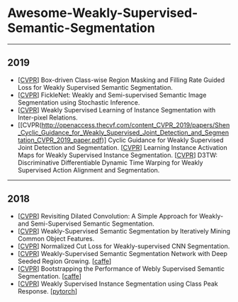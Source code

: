 # Awesome-Weakly-Supervised-Semantic-Segmentation


---
## 2019
- [[CVPR](https://arxiv.org/pdf/1904.11693.pdf)] Box-driven Class-wise Region Masking and Filling Rate Guided Loss for Weakly Supervised Semantic Segmentation. 
- [[CVPR](https://arxiv.org/pdf/1902.10421.pdf)] FickleNet: Weakly and Semi-supervised Semantic Image Segmentation using Stochastic Inference.
- [[CVPR](https://arxiv.org/pdf/1904.05044.pdf)] Weakly Supervised Learning of Instance Segmentation with Inter-pixel Relations.
- [[CVPR(http://openaccess.thecvf.com/content_CVPR_2019/papers/Shen_Cyclic_Guidance_for_Weakly_Supervised_Joint_Detection_and_Segmentation_CVPR_2019_paper.pdf)] Cyclic Guidance for Weakly Supervised Joint Detection and Segmentation.
[[CVPR](http://openaccess.thecvf.com/content_CVPR_2019/papers/Zhu_Learning_Instance_Activation_Maps_for_Weakly_Supervised_Instance_Segmentation_CVPR_2019_paper.pdf)] Learning Instance Activation Maps for Weakly Supervised Instance Segmentation.
[[CVPR](http://openaccess.thecvf.com/content_CVPR_2019/papers/Chang_D3TW_Discriminative_Differentiable_Dynamic_Time_Warping_for_Weakly_Supervised_Action_CVPR_2019_paper.pdf)] D3TW: Discriminative Differentiable Dynamic Time Warping for Weakly Supervised Action Alignment and Segmentation.

---
## 2018
- [[CVPR](http://openaccess.thecvf.com/content_cvpr_2018/CameraReady/0812.pdf)] Revisiting Dilated Convolution: A Simple Approach for Weakly- and Semi-Supervised Semantic Segmentation.
- [[CVPR](https://arxiv.org/pdf/1806.04659.pdf)] Weakly-Supervised Semantic Segmentation by Iteratively Mining Common Object Features.
- [[CVPR](https://arxiv.org/pdf/1804.01346.pdf)] Normalized Cut Loss for Weakly-supervised CNN Segmentation.
- [[CVPR](http://zpascal.net/cvpr2018/Huang_Weakly-Supervised_Semantic_Segmentation_CVPR_2018_paper.pdf)] Weakly-Supervised Semantic Segmentation Network with Deep Seeded Region Growing. [[caffe](https://github.com/speedinghzl/DSRG)]
- [[CVPR](http://openaccess.thecvf.com/content_cvpr_2018/papers/Shen_Bootstrapping_the_Performance_CVPR_2018_paper.pdf)] Bootstrapping the Performance of Webly Supervised Semantic Segmentation. [[caffe](https://github.com/ascust/BDWSS)]
- [[CVPR](http://openaccess.thecvf.com/content_cvpr_2018/papers/Zhou_Weakly_Supervised_Instance_CVPR_2018_paper.pdf)] Weakly Supervised Instance Segmentation using Class Peak Response.  [[pytorch](https://github.com/ZhouYanzhao/PRM)]
